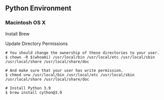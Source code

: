 
## Python Environment

### Macintosh OS X

Install Brew

Update Directory Permissions
```shell
# You should change the ownership of these directories to your user.
$ chown -R $(whoami) /usr/local/bin /usr/local/etc /usr/local/sbin /usr/local/share /usr/local/share/doc

# And make sure that your user has write permission.
$ chmod u+w /usr/local/bin /usr/local/etc /usr/local/sbin /usr/local/share /usr/local/share/doc

# Install Python 3.9
$ brew install cython@3.9
```

